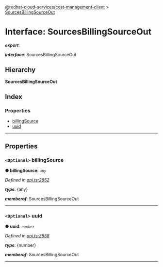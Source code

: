 [@redhat-cloud-services/cost-management-client](../README.md) > [SourcesBillingSourceOut](../interfaces/sourcesbillingsourceout.md)

# Interface: SourcesBillingSourceOut

*__export__*: 

*__interface__*: SourcesBillingSourceOut

## Hierarchy

**SourcesBillingSourceOut**

## Index

### Properties

* [billingSource](sourcesbillingsourceout.md#billingsource)
* [uuid](sourcesbillingsourceout.md#uuid)

---

## Properties

<a id="billingsource"></a>

### `<Optional>` billingSource

**● billingSource**: *`any`*

*Defined in [api.ts:2852](https://github.com/RedHatInsights/javascript-clients/blob/master/packages/cost-management/api.ts#L2852)*

*__type__*: {any}

*__memberof__*: SourcesBillingSourceOut

___
<a id="uuid"></a>

### `<Optional>` uuid

**● uuid**: *`number`*

*Defined in [api.ts:2858](https://github.com/RedHatInsights/javascript-clients/blob/master/packages/cost-management/api.ts#L2858)*

*__type__*: {number}

*__memberof__*: SourcesBillingSourceOut

___

